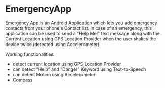 # EmergencyApp
Emergency App is an Android Application which lets you add emergency contacts from your phone's Contact list. 
In case of an emergency, this application can be used to send a "Help Me!" text message along with the Current Location using GPS Location
Provider when the user shakes the device twice (detected using Accelerometer).  

Working functionalities:
- detect current location using GPS Location Provider
- can detect "Help" and "Danger" Keyword using Text-to-Speech
- can detect Motion using Accelerometer
- Compass

